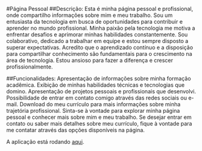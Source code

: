 #Página Pessoal
##Descrição:
Esta é minha página pessoal e profissional, onde compartilho informações sobre mim e meu trabalho. Sou um entusiasta da tecnologia em busca de oportunidades para contribuir e aprender no mundo profissional. Minha paixão pela tecnologia me motiva a enfrentar desafios e aprimorar minhas habilidades constantemente. Sou colaborativo, dedicado a trabalhar em equipe e estou sempre disposto a superar expectativas. Acredito que o aprendizado contínuo e a disposição para compartilhar conhecimento são fundamentais para o crescimento na área de tecnologia. Estou ansioso para fazer a diferença e crescer profissionalmente.

##Funcionalidades:
Apresentação de informações sobre minha formação acadêmica.
Exibição de minhas habilidades técnicas e tecnologias que domino.
Apresentação de projetos pessoais e profissionais que desenvolvi.
Possibilidade de entrar em contato comigo através das redes sociais ou e-mail.
Download do meu currículo para mais informações sobre minha trajetória profissional.
Sinta-se à vontade para explorar minha página pessoal e conhecer mais sobre mim e meu trabalho. Se desejar entrar em contato ou saber mais detalhes sobre meu currículo, fique à vontade para me contatar através das opções disponíveis na página.

A aplicação está rodando [aqui](https://willams-campos-enyd7oylz-waccampos.vercel.app/).
